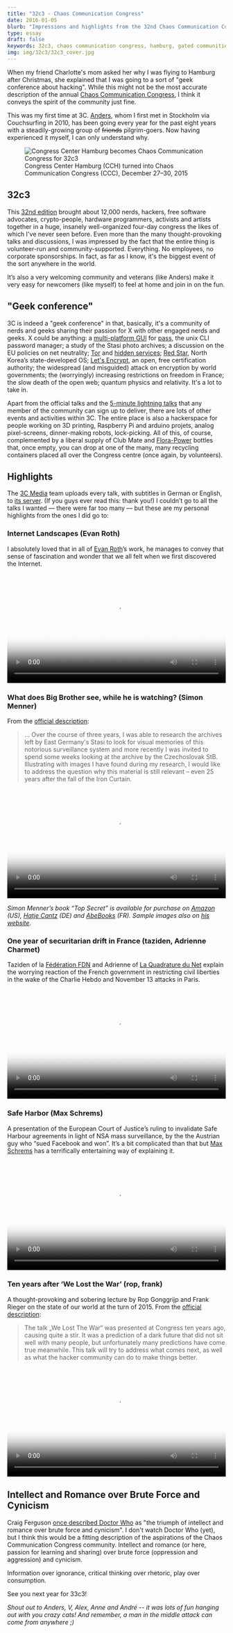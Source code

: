 ```yaml
---
title: "32c3 - Chaos Communication Congress"
date: 2016-01-05
blurb: "Impressions and highlights from the 32nd Chaos Communication Congress, the biggest non-commercial, community-run hacker conference in the world."
type: essay
draft: false
keywords: 32c3, chaos communication congress, hamburg, gated communities, geek conference about hacking, hacker, activism
img: img/32c3/32c3_cover.jpg
---
```


When my friend Charlotte's mom asked her why I was flying to Hamburg after Christmas, she explained that I was going to a sort of "geek conference about hacking". While this might not be the most accurate description of the annual [Chaos Communication Congress](https://en.wikipedia.org/wiki/Chaos_Communication_Congress), I think it conveys the spirit of the community just fine. 

This was my first time at 3C. [Anders](http://anders.unix.se), whom I first met in Stockholm via Couchsurfing in 2010, has been going every year for the past eight years with a steadily-growing group of <del>friends</del> pilgrim-goers. Now having experienced it myself, I can only understand why.

<figure>
  <img src="/img/32c3/32c3_cover.jpg" alt="Congress Center Hamburg becomes Chaos Communication Congress for 32c3" class="opening-cover-image"/>
  <figcaption>Congress Center Hamburg (CCH) turned into Chaos Communication Congress (CCC), December 27–30, 2015</figcaption>
</figure>

## 32c3

This [32nd edition](https://events.ccc.de/congress/2015/wiki/Main_Page) brought about 12,000 nerds, hackers, free software advocates, crypto-people, hardware programmers, activists and artists together in a huge, insanely well-organized four-day congress the likes of which I've never seen before. Even more than the many thought-provoking talks and discussions, I was impressed by the fact that the entire thing is volunteer-run and community-supported. Everything. No employees, no corporate sponsorships. In fact, as far as I know, it's the biggest event of the sort anywhere in the world. 

It’s also a very welcoming community and veterans (like Anders) make it very easy for newcomers (like myself) to feel at home and join in on the fun.

## "Geek conference"

3C is indeed a "geek conference" in that, basically, it's a community of nerds and geeks sharing their passion for X with other engaged nerds and geeks. X could be anything: a [multi-platform GUI](https://qtpass.org/ "Multi-platform GUI for pass, the standard unix password manager.") for [pass](http://linux.die.net/man/1/pass), the unix CLI password manager; a study of the Stasi photo archives; a discussion on the EU policies on net neutrality; [Tor](https://www.torproject.org/) and [hidden services](https://www.torproject.org/docs/hidden-services.html.en); [Red Star](https://github.com/takeshixx/redstar-tools), North Korea’s state-developed OS; [Let's Encrypt](https://letsencrypt.org/), an open, free certification authority; the widespread (and misguided) attack on encryption by world governments; the (worryingly) increasing restrictions on freedom in France; the slow death of the open web; quantum physics and relativity. It's a lot to take in.

Apart from the official talks and the [5-minute lightning talks](https://events.ccc.de/congress/2015/wiki/Static:Lightning_Talks) that any member of the community can sign up to deliver, there are lots of other events and activities within 3C. The entire place is also a hackerspace for people working on 3D printing, Raspberry Pi and arduino projets, analog pixel-screens, dinner-making robots, lock-picking. All of this, of course, complemented by a liberal supply of Club Mate and [Flora-Power](http://www.flora-power.de/) bottles that, once empty, you can drop at one of the many, many recycling containers placed all over the Congress centre (once again, by volunteers).

## Highlights

The [3C Media](https://media.ccc.de/) team uploads every talk, with subtitles in German or English, to [its server](http://cdn.media.ccc.de/congress/2015/). (If you guys ever read this: thank you!) I couldn’t go to all the talks I wanted — there were far too many — but these are my personal highlights from the ones I did go to:

### Internet Landscapes (Evan Roth)

I absolutely loved that in all of [Evan Roth](http://www.evan-roth.com/)’s work, he manages to convey that sense of fascination and wonder that we all felt when we first discovered the Internet. 

<div class="vid">
	<video width="100%" controls poster="/img/32c3/poster-internet_landscapes.jpg">
	  <source src="http://ftp.halifax.rwth-aachen.de/ccc/congress/2015/h264-hd/32c3-7538-en-Internet_Landscapes_hd.mp4" type="video/mp4">
		Watch the video here: https://media.ccc.de/v/32c3-7538-internet_landscapes
	</video>
</div>

### What does Big Brother see, while he is watching? (Simon Menner)

From the [official description](https://events.ccc.de/congress/2015/Fahrplan/events/7209.html):

<blockquote>... Over the course of three years, I was able to research the archives left by East Germany's Stasi to look for visual memories of this notorious surveillance system and more recently I was invited to spend some weeks looking at the archive by the Czechoslovak StB. Illustrating with images I have found during my research, I would like to address the question why this material is still relevant – even 25 years after the fall of the Iron Curtain.</blockquote>

<div class="vid">
	<video width="100%" controls poster="/img/32c3/poster-big_brother.jpg">
	  <source src="http://mirror-1.server.selfnet.de/CCC/congress/2015/h264-hd/32c3-7209-en-What_does_Big_Brother_see_while_he_is_watching_hd.mp4" type="video/mp4">
		Watch the video here: https://media.ccc.de/v/32c3-7209-what_does_big_brother_see_while_he_is_watching
	</video>
</div>


*Simon Menner’s book “Top Secret” is available for purchase on [Amazon](http://www.amazon.com/Top-Secret-Images-Stasi-Archives/dp/3775736204) (US), [Hatje Cantz](http://www.hatjecantz.de/simon-menner-top-secret-5654-1.html) (DE) and [AbeBooks](http://www.amazon.fr/Top-Secret-Archiven-Staatssicherheit-Archives/dp/3775736204) (FR). Sample images also on [his website](http://simonmenner.com/pages/Stasi-Index.htm).*

### One year of securitarian drift in France (taziden, Adrienne Charmet)

Taziden of la [Fédération FDN](https://www.ffdn.org/) and Adrienne of [La Quadrature du Net](https://www.laquadrature.net/fr) explain the worrying reaction of the French government in restricting civil liberties in the wake of the Charlie Hebdo and November 13 attacks in Paris. 

<div class="vid">
	<video width="100%" controls poster="/img/32c3/poster-securitarian_france.jpg">
	  <source src="http://mirror-1.server.selfnet.de/CCC/congress/2015/h264-hd/32c3-7423-en-de-One_year_of_securitarian_drift_in_France_hd.mp4" type="video/mp4">
		Watch the video here: https://media.ccc.de/v/32c3-7423-one_year_of_securitarian_drift_in_france
	</video>
</div>


### Safe Harbor (Max Schrems)

A presentation of the European Court of Justice’s ruling to invalidate Safe Harbour agreements in light of NSA mass surveillance, by the the Austrian guy who “sued Facebook and won”. It’s a bit complicated than that but [Max Schrems](https://twitter.com/maxschrems) has a terrifically entertaining way of explaining it.

<div class="vid">
	<video width="100%" controls poster="/img/32c3/poster-safe_harbor.jpg">
	  <source src="http://mirror.eu.oneandone.net/projects/media.ccc.de/congress/2015/h264-hd/32c3-7513-en-de-Safe_Harbor_hd.mp4" type="video/mp4">
		Watch the video here: https://media.ccc.de/v/32c3-7513-safe_harbor
	</video>
</div>


### Ten years after ‘We Lost the War’ (rop, frank)

A thought-provoking and sobering lecture by Rop Gonggrijp and  Frank Rieger on the state of our world at the turn of 2015. From the [official description](https://events.ccc.de/congress/2015/Fahrplan/events/7501.html):

<blockquote>The talk „We Lost The War“ was presented at Congress ten years ago, causing quite a stir. It was a prediction of a dark future that did not sit well with many people, but unfortunately many predictions have come true meanwhile. This talk will try to address what comes next, as well as what the hacker community can do to make things better.</blockquote>

<div class="vid">
	<video width="100%" controls poster="/img/32c3/poster-10_years_after.jpg">
	  <source src="http://mirror.netcologne.de/CCC/congress/2015/h264-hd/32c3-7501-en-de-Ten_years_after_We_Lost_The_War_hd.mp4" type="video/mp4">
		Watch the video here: https://media.ccc.de/v/22C3-920-en-we_lost_the_war
	</video>
</div>


## Intellect and Romance over Brute Force and Cynicism 

Craig Ferguson [once described Doctor Who](https://www.youtube.com/watch?v=M9P4SxtphJ4) as "the triumph of intellect and romance over brute force and cynicism". I don't watch Doctor Who (yet), but I think this would be a fitting description of the aspirations of the Chaos Communication Congress community. Intellect and romance (or here, passion for learning and sharing) over brute force (oppression and aggression) and cynicism. 

Information over ignorance, critical thinking over rhetoric, play over consumption. 

See you next year for 33c3!

*Shout out to Anders, V, Alex, Anne and André  -- it was lots of fun hanging out with you crazy cats! And remember, a man in the middle attack can come from anywhere ;)*